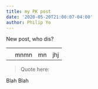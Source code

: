 ```yaml
---
title: my PK post
date: '2020-05-20T21:00:07-04:00'
author: Philip Yo
---
```

New post, who dis?

|  |  |  |  |
| :---: | --- | --- | --- |
|  |  |  |  |
|  | mnmn | mn | jhj |

> Quote here:

Blah Blah